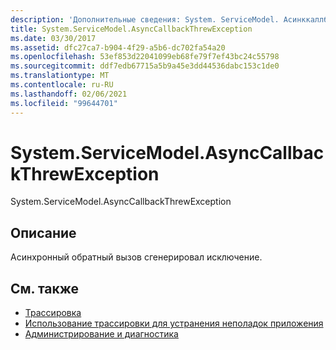 ```yaml
---
description: 'Дополнительные сведения: System. ServiceModel. Асинккаллбакксревексцептион'
title: System.ServiceModel.AsyncCallbackThrewException
ms.date: 03/30/2017
ms.assetid: dfc27ca7-b904-4f29-a5b6-dc702fa54a20
ms.openlocfilehash: 53ef853d22041099eb68fe79f7ef43bc24c55798
ms.sourcegitcommit: ddf7edb67715a5b9a45e3dd44536dabc153c1de0
ms.translationtype: MT
ms.contentlocale: ru-RU
ms.lasthandoff: 02/06/2021
ms.locfileid: "99644701"
---
```

# <a name="systemservicemodelasynccallbackthrewexception"></a>System.ServiceModel.AsyncCallbackThrewException

System.ServiceModel.AsyncCallbackThrewException  
  
## <a name="description"></a>Описание  

 Асинхронный обратный вызов сгенерировал исключение.  
  
## <a name="see-also"></a>См. также

- [Трассировка](index.md)
- [Использование трассировки для устранения неполадок приложения](using-tracing-to-troubleshoot-your-application.md)
- [Администрирование и диагностика](../index.md)
